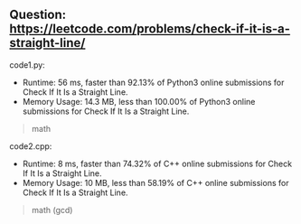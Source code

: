 ## Question: https://leetcode.com/problems/check-if-it-is-a-straight-line/

code1.py:
* Runtime: 56 ms, faster than 92.13% of Python3 online submissions for Check If It Is a Straight Line.
* Memory Usage: 14.3 MB, less than 100.00% of Python3 online submissions for Check If It Is a Straight Line.
> math

code2.cpp:
* Runtime: 8 ms, faster than 74.32% of C++ online submissions for Check If It Is a Straight Line.
* Memory Usage: 10 MB, less than 58.19% of C++ online submissions for Check If It Is a Straight Line.
> math (gcd)